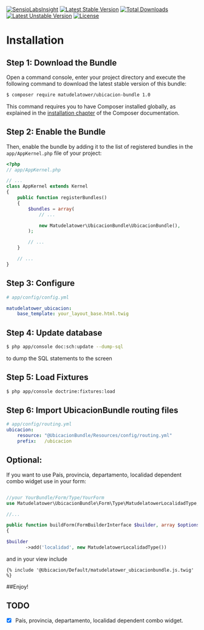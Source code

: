 [![SensioLabsInsight](https://insight.sensiolabs.com/projects/bed70b5b-89fc-487b-bc8a-b48f0bdb079f/mini.png)](https://insight.sensiolabs.com/projects/bed70b5b-89fc-487b-bc8a-b48f0bdb079f)
[![Latest Stable Version](https://poser.pugx.org/matudelatower/ubicacion-bundle/v/stable)](https://packagist.org/packages/matudelatower/ubicacion-bundle)
[![Total Downloads](https://poser.pugx.org/matudelatower/ubicacion-bundle/downloads)](https://packagist.org/packages/matudelatower/ubicacion-bundle)
[![Latest Unstable Version](https://poser.pugx.org/matudelatower/ubicacion-bundle/v/unstable)](https://packagist.org/packages/matudelatower/ubicacion-bundle)
[![License](https://poser.pugx.org/matudelatower/ubicacion-bundle/license)](https://packagist.org/packages/matudelatower/ubicacion-bundle)

Installation
============

Step 1: Download the Bundle
---------------------------

Open a command console, enter your project directory and execute the
following command to download the latest stable version of this bundle:

```bash
$ composer require matudelatower/ubicacion-bundle 1.0
```

This command requires you to have Composer installed globally, as explained
in the [installation chapter](https://getcomposer.org/doc/00-intro.md)
of the Composer documentation.

Step 2: Enable the Bundle
-------------------------

Then, enable the bundle by adding it to the list of registered bundles
in the `app/AppKernel.php` file of your project:

```php
<?php
// app/AppKernel.php

// ...
class AppKernel extends Kernel
{
    public function registerBundles()
    {
        $bundles = array(
            // ...

            new Matudelatower\UbicacionBundle\UbicacionBundle(),
        );

        // ...
    }

    // ...
}
```
Step 3: Configure
-------------------------
```yml
# app/config/config.yml

matudelatower_ubicacion:
    base_template: your_layout_base.html.twig
```

Step 4: Update database
-------------------------

```bash
$ php app/console doc:sch:update --dump-sql
```

to dump the SQL statements to the screen


Step 5: Load Fixtures
-------------------------

```bash
$ php app/console doctrine:fixtures:load
```

Step 6: Import UbicacionBundle routing files
-------------------------

```yml
# app/config/routing.yml
ubicacion:
    resource: "@UbicacionBundle/Resources/config/routing.yml"
    prefix:   /ubicacion
```

Optional:
-------------------------

If you want to use País, provincia, departamento, localidad dependent combo widget use in your form:

```php

//your YourBundle/Form/Type/YourForm
use Matudelatower\UbicacionBundle\Form\Type\MatudelatowerLocalidadType;

//...

public function buildForm(FormBuilderInterface $builder, array $options)
{

$builder
       ->add('localidad', new MatudelatowerLocalidadType())

```

and in your view include

```twig
{% include '@Ubicacion/Default/matudelatower_ubicacionbundle.js.twig' %}
```

##Enjoy!

## TODO

- [x] País, provincia, departamento, localidad dependent combo widget.
